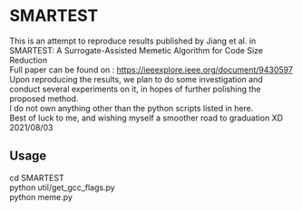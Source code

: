 # SMARTEST  
This is an attempt to reproduce results published by Jiang et al. in SMARTEST: A Surrogate-Assisted Memetic Algorithm for Code Size Reduction  
Full paper can be found on : https://ieeexplore.ieee.org/document/9430597  
Upon reproducing the results, we plan to do some investigation and conduct several experiments on it, in hopes of further polishing the proposed method.  
I do not own anything other than the python scripts listed in here.  
Best of luck to me, and wishing myself a smoother road to graduation XD  
2021/08/03 

## Usage  
cd SMARTEST  
python util/get_gcc_flags.py  
python meme.py  
